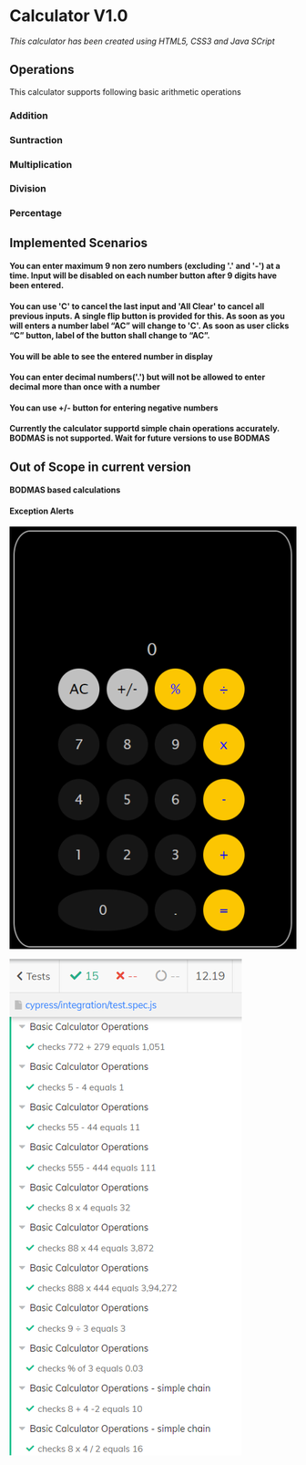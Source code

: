 
# **Calculator V1.0**  
_This calculator has been created using HTML5, CSS3 and Java SCript_  

## **Operations**  

This calculator supports following basic arithmetic operations  

### Addition  
### Suntraction  
### Multiplication  
### Division  
### Percentage  

## **Implemented Scenarios**  &nbsp;

#### You can enter maximum 9 non zero numbers (excluding '.' and '-') at a time. Input will be disabled on each number button after 9 digits have been entered.  
#### You can use 'C' to cancel the last input and 'All Clear' to cancel all previous inputs. A single flip button is provided for this. As soon as you will enters a number label “AC” will change to 'C'. As soon as user clicks “C” button, label of the button shall change to “AC”.  
#### You will be able to see the entered number in display  
#### You can enter decimal numbers('.') but will not be allowed to enter decimal more than once with a number  
#### You can use +/- button for entering negative numbers  
#### Currently the calculator supportd simple chain operations accurately. BODMAS is not supported. Wait for future versions to use BODMAS



## **Out of Scope in current version**

#### BODMAS based calculations
#### Exception Alerts





![Calculator](calculator.png)





![Test Run Report](tests.png)





